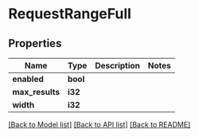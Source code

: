 # RequestRangeFull

## Properties
Name | Type | Description | Notes
------------ | ------------- | ------------- | -------------
**enabled** | **bool** |  | 
**max_results** | **i32** |  | 
**width** | **i32** |  | 

[[Back to Model list]](../README.md#documentation-for-models) [[Back to API list]](../README.md#documentation-for-api-endpoints) [[Back to README]](../README.md)


